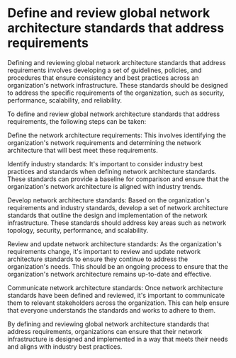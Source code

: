 # Define and review global network architecture standards that address requirements

Defining and reviewing global network architecture standards that address requirements involves developing a set of guidelines, policies, and procedures that ensure consistency and best practices across an organization's network infrastructure. These standards should be designed to address the specific requirements of the organization, such as security, performance, scalability, and reliability.

To define and review global network architecture standards that address requirements, the following steps can be taken:

Define the network architecture requirements: This involves identifying the organization's network requirements and determining the network architecture that will best meet these requirements.

Identify industry standards: It's important to consider industry best practices and standards when defining network architecture standards. These standards can provide a baseline for comparison and ensure that the organization's network architecture is aligned with industry trends.

Develop network architecture standards: Based on the organization's requirements and industry standards, develop a set of network architecture standards that outline the design and implementation of the network infrastructure. These standards should address key areas such as network topology, security, performance, and scalability.

Review and update network architecture standards: As the organization's requirements change, it's important to review and update network architecture standards to ensure they continue to address the organization's needs. This should be an ongoing process to ensure that the organization's network architecture remains up-to-date and effective.

Communicate network architecture standards: Once network architecture standards have been defined and reviewed, it's important to communicate them to relevant stakeholders across the organization. This can help ensure that everyone understands the standards and works to adhere to them.

By defining and reviewing global network architecture standards that address requirements, organizations can ensure that their network infrastructure is designed and implemented in a way that meets their needs and aligns with industry best practices.
